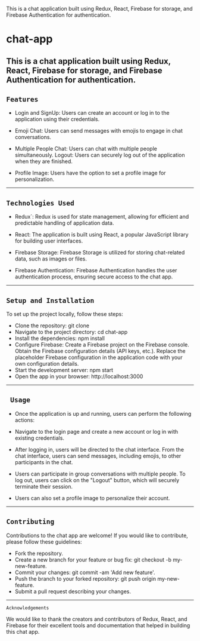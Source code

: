 
This is a chat application built using Redux, React, Firebase for storage, and Firebase Authentication for authentication.


# chat-app

This is a chat application built using Redux, React, Firebase for storage, and Firebase Authentication for authentication.
---
`Features`
---

* Login and SignUp: Users can create an account or log in to the application using their credentials.

* Emoji Chat: Users can send messages with emojis to engage in chat conversations.

* Multiple People Chat: Users can chat with multiple people simultaneously.
Logout: Users can securely log out of the application when they are finished.

* Profile Image: Users have the option to set a profile image for personalization.

---
`Technologies Used`
---

* Redux`: Redux is used for state management, allowing for efficient and predictable handling of application data.

* React: The application is built using React, a popular JavaScript library for building user interfaces.

* Firebase Storage: Firebase Storage is utilized for storing chat-related data, such as images or files.

* Firebase Authentication: Firebase Authentication handles the user authentication process, ensuring secure access to the chat app.

---
`Setup and Installation`
---
To set up the project locally, follow these steps:

* Clone the repository: git clone <repository-url>
* Navigate to the project directory: cd chat-app
* Install the dependencies: npm install
* Configure Firebase:
Create a Firebase project on the Firebase console.
Obtain the Firebase configuration details (API keys, etc.).
Replace the placeholder Firebase configuration in the application code with your own configuration details.
* Start the development server: npm start
* Open the app in your browser: http://localhost:3000
---
` Usage`
---
* Once the application is up and running, users can perform the following actions:

* Navigate to the login page and create a new account or log in with existing credentials.

* After logging in, users will be directed to the chat interface.
From the chat interface, users can send messages, including emojis, to other participants in the chat.

* Users can participate in group conversations with multiple people.
To log out, users can click on the "Logout" button, which will securely terminate their session.

* Users can also set a profile image to personalize their account.
---

`Contributing`
---
 Contributions to the chat app are welcome! If you would like to contribute, please follow these guidelines:

* Fork the repository.
* Create a new branch for your feature or bug fix: git checkout -b my-new-feature.
* Commit your changes: git commit -am 'Add new feature'.
* Push the branch to your forked repository: git push origin my-new-feature.
* Submit a pull request describing your changes.

---
`Acknowledgements`

We would like to thank the creators and contributors of Redux, React, and Firebase for their excellent tools and documentation that helped in building this chat app.
